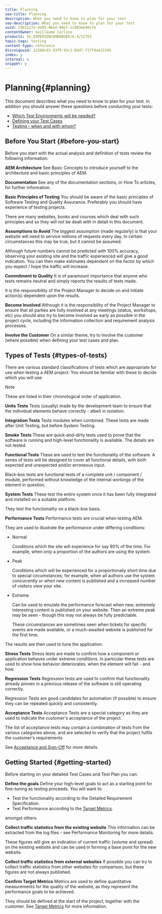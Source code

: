 ```yaml
---
title: Planning
seo-title: Planning
description: What you need to know to plan for your test
seo-description: What you need to know to plan for your test
uuid: 29b1127a-da85-46ed-98e7-1c983eb40cfe
contentOwner: Guillaume Carlino
products: SG_EXPERIENCEMANAGER/6.4/SITES
topic-tags: testing
content-type: reference
discoiquuid: 12268c43-93f9-42c1-8dd7-f17f9ae2219b
index: y
internal: n
snippet: y
---
```


# Planning{#planning}

This document describes what you need to know to plan for your test. In addition you should answer these questions before conducting your tests:

* [Which Test Environments will be needed?](../../../sites/developing/using/test-environments.md)
* [Defining your Test Cases](../../../sites/developing/using/test-cases.md)
* [Testing - when and with whom?](../../../sites/developing/using/when-who.md)

## Before You Start {#before-you-start}

Before you start with the actual analysis and definition of tests review the following information:

**AEM Architecture** See Basic Concepts to introduce yourself to the architecture and basic principles of AEM.

**Documentation** See any of the documentation sections, or How To articles, for further information.

**Basic Principles of Testing** You should be aware of the basic principles of Software Testing and Quality Assurance. Preferably you should have experience of testing projects.

There are many websites, books and courses which deal with such principles and so they will not be dealt with in detail in this document.

**Assumptions to Avoid** The biggest assumption (made regularly) is that your website will need to service millions of requests every day. In certain circumstances this may be true, but it cannot be assumed.

Although future numbers cannot be predicted with 100% accuracy, observing your existing site and the traffic experienced will give a good indication. You can then make estimates dependent on the factor by which you expect / hope the traffic will increase.

**Commitment to Quality** It is of paramount importance that anyone who tests remains neutral and simply reports the results of tests made.

It is the responsibility of the Project Manager to decide on and initiate action(s) dependent upon the results.

**Become Involved** Although it is the responsibility of the Project Manager to ensure that all parties are fully involved at any meetings (status, workshops, etc) you should also try to become involved as early as possible in the project cycle, including the information collection and requirement analysis processes.

**Involve the Customer** On a similar theme, try to involve the customer (where possible) when defining your test cases and plan.

## Types of Tests {#types-of-tests}

There are various standard classifications of tests which are appropriate for use when testing a AEM project. You should be familiar with these to decide which you will use:

>[!NOTE]
>
>These are listed in their chronological order of application.

**Units Tests** Tests (usually) made by the development team to ensure that the individual elements behave correctly - albeit in isolation.

**Integration Tests** Tests modules when combined. These tests are made after Unit Testing, but before System Testing.

**Smoke Tests** These are quick-and-dirty tests used to prove that the software is running and high-level functionality is available. The details are not tested.

**Functional Tests** These are used to test the functionality of the software. A series of tests will be designed to cover all functional details, with both expected and unexpected and/or erroneous input.

Black-box tests are functional tests of a complete unit / component / module, performed without knowledge of the internal workings of the element in question.

**System Tests** These test the entire system once it has been fully integrated and installed on a suitable platform.

They test the functionality on a black-box basis.

**Performance Tests** Performance tests are crucial when testing AEM.

They are used to illustrate the performance under differing conditions:

* Normal

  Conditions which the site will experience for say 90% of the time. For example, when only a proportion of the authors are using the system.

* Peak

  Conditions which will be experienced for a proportionally short time due to special circumstances; for example, when all authors use the system concurrently or when new content is published and a increased number of visitors view your site.

* Extreme

  Can be used to emulate the performance forecast when new, extremely interesting content is published on your website. Then an extreme peak may be seen - though this may not always be fully predictable.

  These circumstances are sometimes seen when tickets for specific events are made available, or a much-awaited website is published for the first time.

The results are then used to tune the application.

**Stress Tests** Stress tests are made to confirm how a component or application behaves under extreme conditions. In particular these tests are used to show how behavior deteriorates, when the element will fail - and how.

**Regression Tests** Regression tests are used to confirm that functionality already proven in a previous release of the software is still operating correctly.

Regression Tests are good candidates for automation (if possible) to ensure they can be repeated quickly and consistently.

**Acceptance Tests** Acceptance Tests are a special category as they are used to indicate the customer's acceptance of the project.

The list of acceptance tests may contain a combination of tests from the various categories above, and are selected to verify that the project fulfils the customer's requirements

See [Acceptance and Sign-Off](../../../sites/developing/using/acceptance-signoff.md) for more details.

## Getting Started {#getting-started}

Before starting on your detailed Test Cases and Test Plan you can:

**Define the goals** Define your high-level goals to act as a starting point for fine-tuning as testing proceeds. You will want to:

* Test the functionality according to the Detailed Requirement Specification.
* Test Performance according to the [Target Metrics](../../../managing/using/best-practices-further-reference.md#key-performance-indicators-and-target-metrics).

amongst others.

**Collect traffic statistics from the existing website** This information can be extracted from the log files - see Performance Monitoring for more details.

These figures will give an indication of current traffic (volume and spread) on the existing website and can be used in forming a base point for the new website.

**Collect traffic statistics from external websites** If possible you can try to collect traffic statistics from other websites for comparison, but these figures are not always published.

**Confirm Target Metrics** Metrics are used to define quantitative measurements for the quality of the website, as they represent the performance goals to be achieved.

They should be defined at the start of the project, together with the customer. See [Target Metrics](../../../sites/developing/using/planning.md) for more information.
